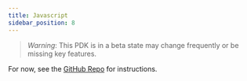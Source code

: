 ```yaml
---
title: Javascript
sidebar_position: 8
---
```


> *Warning*: This PDK is in a beta state may change frequently or be missing key features.

For now, see the [GitHub Repo](https://github.com/extism/js-pdk) for instructions.